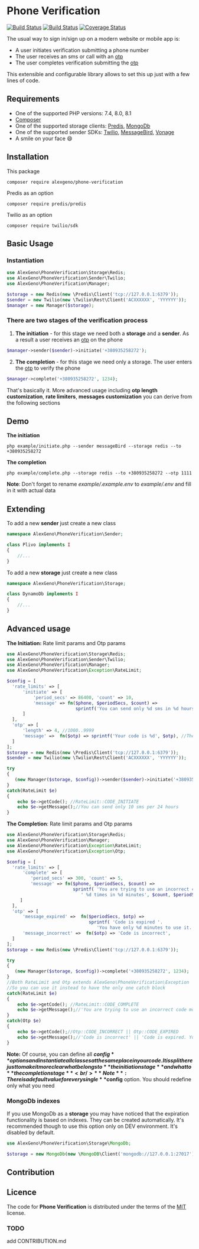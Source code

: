# Phone Verification #

[![Build Status](https://github.com/alexeygeno/phone-verification-php/workflows/PHPUnit/badge.svg)](https://github.com/alexeygeno/phone-verification-php/actions)
[![Build Status](https://github.com/alexeygeno/phone-verification-php/workflows/CodeSniffer/badge.svg)](https://github.com/alexeygeno/phone-verification-php/actions)
[![Coverage Status](https://coveralls.io/repos/github/alexeygeno/phone-verification-php/badge.svg)](https://coveralls.io/github/alexeygeno/phone-verification-php)

The usual way to sign in/sign up on a modern website or mobile app is:
- A user initiates verification submitting a phone number 
- The user receives an sms or call with an [ otp](https://en.wikipedia.org/wiki/One-time_password)
- The user completes verification submitting the [ otp](https://en.wikipedia.org/wiki/One-time_password)

This extensible and configurable library allows to set this up just with a few lines of code.
## Requirements ##
- One of the supported PHP versions: 7.4, 8.0, 8.1
- [ Composer](https://getcomposer.org/)
- One of the supported storage clients: [ Predis](https://github.com/predis/predis), [ MongoDb](https://github.com/mongodb/mongo-php-library)
- One of the supported sender SDKs: [ Twilio](https://github.com/twilio/twilio-php), [ MessageBird](https://github.com/messagebird/php-rest-api), [Vonage ](https://github.com/Vonage/vonage-php-sdk-core)
- A smile on your face :smile:

## Installation ##
This package
```shell
composer require alexgeno/phone-verification
```
Predis as an option
```shell
composer require predis/predis
```
Twilio as an option
```shell
composer require twilio/sdk
```
## Basic Usage ##

### Instantiation ###
```php
use AlexGeno\PhoneVerification\Storage\Redis;
use AlexGeno\PhoneVerification\Sender\Twilio;
use AlexGeno\PhoneVerification\Manager;

$storage = new Redis(new \Predis\Client('tcp://127.0.0.1:6379'));
$sender = new Twilio(new \Twilio\Rest\Client('ACXXXXXX', 'YYYYYY'));
$manager = new Manager($storage);
```
### There are two stages of the verification process ###

1) **The initiation** - for this stage we need both a **storage** and a **sender**. As a result a user receives an [otp](https://en.wikipedia.org/wiki/One-time_password) on the phone
   
```php
$manager->sender($sender)->initiate('+380935258272');
```
2) **The completion** - for this stage we need only a storage. The user enters the [ otp](https://en.wikipedia.org/wiki/One-time_password) to verify the phone
```php
$manager->complete('+380935258272', 1234);
```
That's basically it. More advanced usage including **otp length customization**, **rate limiters**, **messages customization** you can derive from the following sections

## Demo
**The initiation**
```shell
php example/initiate.php --sender messageBird --storage redis --to +380935258272
```
**The completion**
```shell
php example/complete.php --storage redis --to +380935258272 --otp 1111
```
**Note**: Don't forget to rename *example/.example.env*   to *example/.env* and fill in it with actual data

## Extending
To add a new **sender** just create a new class
```php
namespace AlexGeno\PhoneVerification\Sender;

class Plivo implements I
{ 
    //...
}
```
To add a new **storage** just create a new class
```php
namespace AlexGeno\PhoneVerification\Storage;

class DynamoDb implements I
{ 
    //...
}
```
## Advanced usage
**The Initiation:** Rate limit params and Otp params
```php
use AlexGeno\PhoneVerification\Storage\Redis;
use AlexGeno\PhoneVerification\Sender\Twilio;
use AlexGeno\PhoneVerification\Manager;
use AlexGeno\PhoneVerification\Exception\RateLimit;

$config = [
  'rate_limits' => [
      'initiate' => [
          'period_secs' => 86400, 'count' => 10,
          'message' => fn($phone, $periodSecs, $count) => 
                          sprintf('You can send only %d sms in %d hours.', $count, $periodSecs/60/60)
      ]
  ],
  'otp' => [
      'length' => 4, //1000..9999
      'message' =>  fn($otp) => sprintf('Your code is %d', $otp), //The text a user receives
  ]
];
$storage = new Redis(new \Predis\Client('tcp://127.0.0.1:6379'));
$sender = new Twilio(new \Twilio\Rest\Client('ACXXXXXX', 'YYYYYY'));

try
{
   (new Manager($storage, $config))->sender($sender)->initiate('+380935258272');
}
catch(RateLimit $e)
{
    echo $e->getCode(); //RateLimit::CODE_INITIATE
    echo $e->getMessage();//You can send only 10 sms per 24 hours
}
```

**The Completion**: Rate limit params and Otp params
```php
use AlexGeno\PhoneVerification\Storage\Redis;
use AlexGeno\PhoneVerification\Manager;
use AlexGeno\PhoneVerification\Exception\RateLimit;
use AlexGeno\PhoneVerification\Exception\Otp;

$config = [
  'rate_limits' => [
      'complete' => [
         'period_secs' => 300, 'count' => 5,
         'message' => fn($phone, $periodSecs, $count) => 
                         sprintf( 'You are trying to use an incorrect code'. 
                            ' %d times in %d minutes', $count, $periodSecs/60)
     ]
  ],
  'otp' => [
      'message_expired' =>  fn($periodSecs, $otp) => 
                               sprintf( 'Code is expired '.
                                  'You have only %d minutes to use it.', $periodSecs/60),
      'message_incorrect' =>  fn($otp) => 'Code is incorrect',
  ]
];
$storage = new Redis(new \Predis\Client('tcp://127.0.0.1:6379'));

try
{    
   (new Manager($storage, $config))->complete('+380935258272', 1234);
}
//Both RateLimit and Otp extends AlexGeno\PhoneVerification\Exception
//So you can use it instead to have the only one catch block
catch(RateLimit $e)
{ 
    echo $e->getCode(); //RateLimit::CODE_COMPLETE
    echo $e->getMessage();//'You are trying to use an incorrect code more than 5 times per 5 minutes'
}
catch(Otp $e)
{ 
    echo $e->getCode();//Otp::CODE_INCORRECT || Otp::CODE_EXPIRED
    echo $e->getMessage();//'Code is incorrect' || 'Code is expired. You have only 5 minutes to use it.'
}
```
**Note:** Of course,  you can define all **$config** options and instantiate all classes at the same place in your code.
It is split here just to make it more clear what belongs to **the initiation stage** and what to **the completion stage**
<br />**Note**: There is a default value for every single **$config** option. You should redefine only what you need

### MongoDb indexes
If you use MongoDb as a **storage** you may have noticed that the expiration functionality is based on indexes.
They can be created automatically. It's recommended though to use this option only on DEV environment. It's disabled by default.

```php
use AlexGeno\PhoneVerification\Storage\MongoDb;

$storage = new MongoDb(new \MongoDB\Client('mongodb://127.0.0.1:27017'), ['indexes'=> true]);
```

## Contribution

## Licence

The code for **Phone Verification** is distributed under the terms of the [MIT](LICENSE.txt) license.

### TODO

add CONTRIBUTION.md

